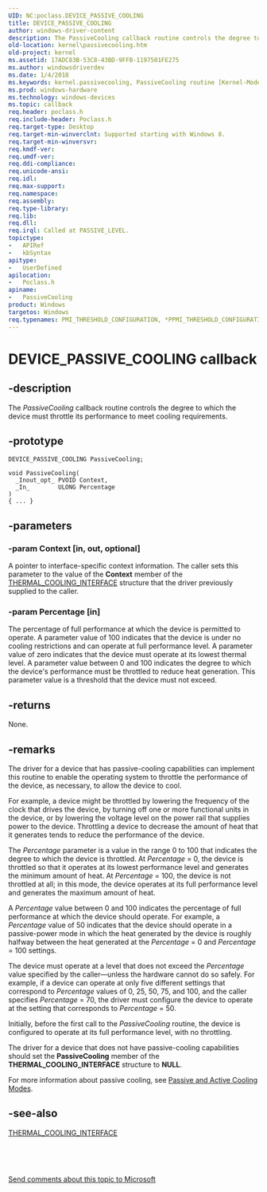 ```yaml
---
UID: NC:poclass.DEVICE_PASSIVE_COOLING
title: DEVICE_PASSIVE_COOLING
author: windows-driver-content
description: The PassiveCooling callback routine controls the degree to which the device must throttle its performance to meet cooling requirements.
old-location: kernel\passivecooling.htm
old-project: kernel
ms.assetid: 17ADC83B-53C8-43BD-9FFB-1197501FE275
ms.author: windowsdriverdev
ms.date: 1/4/2018
ms.keywords: kernel.passivecooling, PassiveCooling routine [Kernel-Mode Driver Architecture], PassiveCooling, DEVICE_PASSIVE_COOLING, DEVICE_PASSIVE_COOLING, poclass/PassiveCooling
ms.prod: windows-hardware
ms.technology: windows-devices
ms.topic: callback
req.header: poclass.h
req.include-header: Poclass.h
req.target-type: Desktop
req.target-min-winverclnt: Supported starting with Windows 8.
req.target-min-winversvr: 
req.kmdf-ver: 
req.umdf-ver: 
req.ddi-compliance: 
req.unicode-ansi: 
req.idl: 
req.max-support: 
req.namespace: 
req.assembly: 
req.type-library: 
req.lib: 
req.dll: 
req.irql: Called at PASSIVE_LEVEL.
topictype: 
-	APIRef
-	kbSyntax
apitype: 
-	UserDefined
apilocation: 
-	Poclass.h
apiname: 
-	PassiveCooling
product: Windows
targetos: Windows
req.typenames: PMI_THRESHOLD_CONFIGURATION, *PPMI_THRESHOLD_CONFIGURATION
---
```


# DEVICE_PASSIVE_COOLING callback


## -description


The <i>PassiveCooling</i> callback routine controls the degree to which the device must throttle its performance to meet cooling requirements.


## -prototype


````
DEVICE_PASSIVE_COOLING PassiveCooling;

void PassiveCooling(
  _Inout_opt_ PVOID Context,
  _In_        ULONG Percentage
)
{ ... }
````


## -parameters




### -param Context [in, out, optional]

A pointer to interface-specific context information. The caller sets this parameter to the value of the <b>Context</b> member of the <a href="..\poclass\ns-poclass-_thermal_cooling_interface.md">THERMAL_COOLING_INTERFACE</a> structure that the driver previously supplied to the caller.


### -param Percentage [in]

The percentage of full performance at which the device is permitted to operate. A parameter value of 100 indicates that the device is under no cooling restrictions and can operate at full performance level. A parameter value of zero indicates that the device must operate at its lowest thermal level. A parameter value between 0 and 100 indicates the degree to which the device's performance must be throttled to reduce heat generation. This parameter value is a threshold that the device must not exceed.


## -returns


None.



## -remarks


The driver for a device that has passive-cooling capabilities can implement this routine to enable the operating system to throttle the performance of the device, as necessary, to allow the device to cool.

For example, a device might be throttled by lowering the frequency of the clock that drives the device, by turning off one or more functional units in the device, or by lowering the voltage level on the power rail that supplies power to the device. Throttling a device to decrease the amount of heat that it generates tends to reduce the performance of the device.

The <i>Percentage</i> parameter is a value in the range 0 to 100 that indicates the degree to which the device is throttled. At <i>Percentage</i> = 0, the device is throttled so that it operates at its lowest performance level and generates the minimum amount of heat. At <i>Percentage</i> = 100, the device is not throttled at all; in this mode, the device operates at its full performance level and generates the maximum amount of heat.

A <i>Percentage</i> value between 0 and 100 indicates the percentage of full performance at which the device should operate. For example, a <i>Percentage</i> value of 50 indicates that the device should operate in a passive-power mode in which the heat generated by the device is roughly halfway between the heat generated at the <i>Percentage</i> = 0 and <i>Percentage</i> = 100 settings.

The device must operate at a level that does not exceed the <i>Percentage</i> value specified by the caller—unless the hardware cannot do so safely. For example, if a device can operate at only five different settings that correspond to <i>Percentage</i> values of 0, 25, 50, 75, and 100, and the caller specifies <i>Percentage</i> = 70, the driver must configure the device to operate at the setting that corresponds to <i>Percentage</i> = 50.

Initially, before the first call to the <i>PassiveCooling</i> routine, the device is configured to operate at its full performance level, with no throttling.

The driver for a device that does not have passive-cooling capabilities should set the <b>PassiveCooling</b> member of the <b>THERMAL_COOLING_INTERFACE</b> structure to <b>NULL</b>.

For more information about passive cooling, see <a href="https://msdn.microsoft.com/library/windows/hardware/hh698271">Passive and Active Cooling Modes</a>.



## -see-also

<a href="..\poclass\ns-poclass-_thermal_cooling_interface.md">THERMAL_COOLING_INTERFACE</a>

 

 

<a href="mailto:wsddocfb@microsoft.com?subject=Documentation%20feedback [kernel\kernel]:%20DEVICE_PASSIVE_COOLING routine%20 RELEASE:%20(1/4/2018)&amp;body=%0A%0APRIVACY STATEMENT%0A%0AWe use your feedback to improve the documentation. We don't use your email address for any other purpose, and we'll remove your email address from our system after the issue that you're reporting is fixed. While we're working to fix this issue, we might send you an email message to ask for more info. Later, we might also send you an email message to let you know that we've addressed your feedback.%0A%0AFor more info about Microsoft's privacy policy, see http://privacy.microsoft.com/en-us/default.aspx." title="Send comments about this topic to Microsoft">Send comments about this topic to Microsoft</a>

